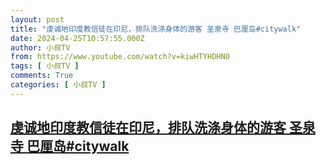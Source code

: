 ```yaml
---
layout: post
title: "虔诚地印度教信徒在印尼，排队洗涤身体的游客 圣泉寺 巴厘岛#citywalk"
date: 2024-04-25T10:57:55.000Z
author: 小叔TV
from: https://www.youtube.com/watch?v=kiwHTYHDHN0
tags: [ 小叔TV ]
comments: True
categories: [ 小叔TV ]
---
```

<!--1714042675000-->
[虔诚地印度教信徒在印尼，排队洗涤身体的游客 圣泉寺 巴厘岛#citywalk](https://www.youtube.com/watch?v=kiwHTYHDHN0)
------

<div>

</div>
